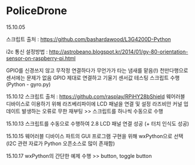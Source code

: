# PoliceDrone

15.10.05

스크립트 출처 : https://github.com/bashardawood/L3G4200D-Python

i2c 통신 설정방법 : http://astrobeano.blogspot.kr/2014/01/gy-80-orientation-sensor-on-raspberry-pi.html

GPIO를 신경쓰지 않고 무작정 연결하다가 무언가가 타는 냄새를 맡음(!) 천만다행으로 센서에는 문제가 없음
GPIO 제대로 연결하고 기울기 센서값 테스팅 스크립트 수행(Python - gyro.py)



15.10.12
스크립트 출처 : https://github.com/rasplay/RPiHY28bShield
웨어러블 디바이스로 이용하기 위해 라즈베리파이에 LCD 패널을 연결 및 설정
라즈비안 커널 업데이트 발생하는 오류로 무한 재부팅 >> 스크립트를 하나씩 수동으로 수행


15.10.13
스크립트를 수동으로 수행하여 2.8 LCD 패널 연결 성공 (+ 터치 인식도 성공)


15.10.15 
웨어러블 디바이스 파트의 GUI 프로그램 구현을 위해 wxPython으로 선택 (I2C 관련 자료가 Python 오픈소스로 많이 존재함)


15.10.17
wxPython의 간단한 예제 수행 >> button, toggle button
